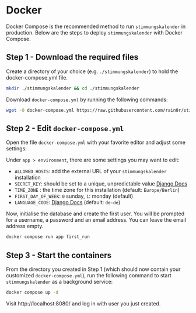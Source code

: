 # Docker

Docker Compose is the recommended method to run `stimmungskalender` in production. 
Below are the steps to deploy `stimmungskalender` with Docker Compose.

## Step 1 - Download the required files

Create a directory of your choice (e.g. `./stimmungskalender`) to hold the docker-compose.yml file.

```sh
mkdir ./stimmungskalender && cd ./stimmungskalender
```

Download `docker-compose.yml` by running the following commands:

```sh
wget -O docker-compose.yml https://raw.githubusercontent.com/rain0r/stimmungskalender/refs/heads/master/docker-compose.yml
```

## Step 2 - Edit `docker-compose.yml`

Open the file `docker-compose.yml` with your favorite editor and adjust some settings:

Under `app > environment`, there are some settings you may want to edit:

 - `ALLOWED_HOSTS`: add the external URL of your `stimmungskalender` installation
 - `SECRET_KEY`: should be set to a unique, unpredictable value [Django Docs](https://docs.djangoproject.com/en/5.0/ref/settings/#secret-key)
 - `TIME_ZONE` : the time zone for this installation (default: `Europe/Berlin`)
 - `FIRST_DAY_OF_WEEK`: `0` sunday, `1`: monday (default)
 - `LANGUAGE_CODE`: [Django Docs](https://docs.djangoproject.com/en/5.0/ref/settings/#language-code) (default: `de-de`)

Now, initialise the database and create the first user. 
You will be prompted for a username, a password and an email address.
You can leave the email address empty.

```sh
docker compose run app first_run
```

## Step 3 - Start the containers

From the directory you created in Step 1 (which should now contain your customized `docker-compose.yml`), 
run the following command to start `stimmungskalender` as a background service:

```sh
docker compose up -d
```

Visit http://localhost:8080/ and log in with user you just created.